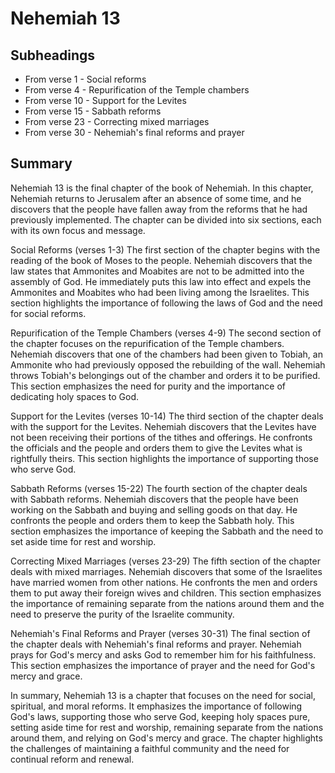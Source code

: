 # Nehemiah 13

## Subheadings

* From verse 1 - Social reforms
* From verse 4 - Repurification of the Temple chambers
* From verse 10 - Support for the Levites
* From verse 15 - Sabbath reforms
* From verse 23 - Correcting mixed marriages
* From verse 30 - Nehemiah's final reforms and prayer

## Summary

Nehemiah 13 is the final chapter of the book of Nehemiah. In this chapter, Nehemiah returns to Jerusalem after an absence of some time, and he discovers that the people have fallen away from the reforms that he had previously implemented. The chapter can be divided into six sections, each with its own focus and message.

Social Reforms (verses 1-3)
The first section of the chapter begins with the reading of the book of Moses to the people. Nehemiah discovers that the law states that Ammonites and Moabites are not to be admitted into the assembly of God. He immediately puts this law into effect and expels the Ammonites and Moabites who had been living among the Israelites. This section highlights the importance of following the laws of God and the need for social reforms.

Repurification of the Temple Chambers (verses 4-9)
The second section of the chapter focuses on the repurification of the Temple chambers. Nehemiah discovers that one of the chambers had been given to Tobiah, an Ammonite who had previously opposed the rebuilding of the wall. Nehemiah throws Tobiah's belongings out of the chamber and orders it to be purified. This section emphasizes the need for purity and the importance of dedicating holy spaces to God.

Support for the Levites (verses 10-14)
The third section of the chapter deals with the support for the Levites. Nehemiah discovers that the Levites have not been receiving their portions of the tithes and offerings. He confronts the officials and the people and orders them to give the Levites what is rightfully theirs. This section highlights the importance of supporting those who serve God.

Sabbath Reforms (verses 15-22)
The fourth section of the chapter deals with Sabbath reforms. Nehemiah discovers that the people have been working on the Sabbath and buying and selling goods on that day. He confronts the people and orders them to keep the Sabbath holy. This section emphasizes the importance of keeping the Sabbath and the need to set aside time for rest and worship.

Correcting Mixed Marriages (verses 23-29)
The fifth section of the chapter deals with mixed marriages. Nehemiah discovers that some of the Israelites have married women from other nations. He confronts the men and orders them to put away their foreign wives and children. This section emphasizes the importance of remaining separate from the nations around them and the need to preserve the purity of the Israelite community.

Nehemiah's Final Reforms and Prayer (verses 30-31)
The final section of the chapter deals with Nehemiah's final reforms and prayer. Nehemiah prays for God's mercy and asks God to remember him for his faithfulness. This section emphasizes the importance of prayer and the need for God's mercy and grace.

In summary, Nehemiah 13 is a chapter that focuses on the need for social, spiritual, and moral reforms. It emphasizes the importance of following God's laws, supporting those who serve God, keeping holy spaces pure, setting aside time for rest and worship, remaining separate from the nations around them, and relying on God's mercy and grace. The chapter highlights the challenges of maintaining a faithful community and the need for continual reform and renewal.